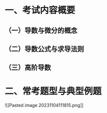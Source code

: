 # 一、考试内容概要
## （一）导数与微分的概念


## （二）导数公式与求导法则


## （三）高阶导数



# 二、常考题型与典型例题
![[Pasted image 20231104111815.png]]


